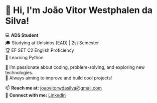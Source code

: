 # 👋 Hi, I'm João Vitor Westphalen da Silva!

💻 **ADS Student**  
🎓 Studying at Unisinos (EAD) | 2st Semester  
🏆 EF SET C2 English Proficiency  
🧠 Learning Python

🌱 I’m passionate about coding, problem-solving, and exploring new technologies.  
🚀 Always aiming to improve and build cool projects!  

📫 **Reach me at:** joaovitorwdasilva@gmail.com  
🔗 **Connect with me:** [LinkedIn](https://www.linkedin.com/in/joão-vitor-westphalen-da-silva-527800311/)
